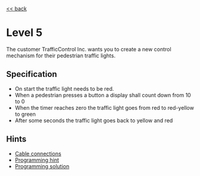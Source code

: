 [<< back](index.md)

# Level 5

The customer TrafficControl Inc. wants you to create a new control mechanism for their pedestrian traffic lights.

## Specification

- On start the traffic light needs to be red.
- When a pedestrian presses a button a display shall count down from 10 to 0
- When the timer reaches zero the traffic light goes from red to red-yellow to green
- After some seconds the traffic light goes back to yellow and red 

## Hints

- [Cable connections](leve5_connections.md)
- [Programming hint](leve5_hint.md)
- [Programming solution](leve5_solution.md)
